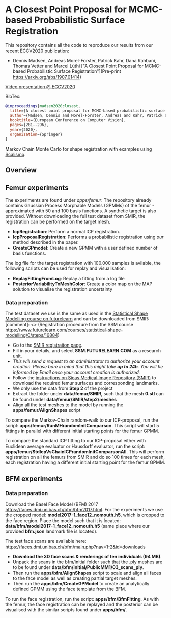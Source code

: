# A Closest Point Proposal for MCMC-based Probabilistic Surface Registration

This repository contains all the code to reproduce our results from our recent ECCV2020 publication:
- Dennis Madsen, Andreas Morel-Forster, Patrick Kahr, Dana Rahbani, Thomas Vetter and Marcel Lüthi ["A Closest Point Proposal for MCMC-based Probabilistic Surface Registration"](Pre-print https://arxiv.org/abs/1907.01414) 

[Video presentation @ ECCV2020](https://www.youtube.com/watch?v=ge4LYNAVB2c)

BibTex:
```bibtex
@inproceedings{madsen2020closest,
  title={A closest point proposal for MCMC-based probabilistic surface registration},
  author={Madsen, Dennis and Morel-Forster, Andreas and Kahr, Patrick and Rahbani, Dana and Vetter, Thomas and Lüthi, Marcel},
  booktitle={European Conference on Computer Vision},
  pages={281--296},
  year={2020},
  organization={Springer}
}
```

Markov Chain Monte Carlo for shape registration with examples using [Scalismo](https://github.com/unibas-gravis/scalismo).


## Overview


## Femur experiments
The experiments are found under *apps/femur*. The repository already contains Gaussian Process Morphable Models (GPMMs) of the femur - approximated with 50 and 100 basis functions. 
A synthetic target is also provided. 
Without downloading the full test dataset from SMIR, the registration can be performed on the target mesh.

- **IcpRegistration**: Perform a normal ICP registration.
- **IcpProposalRegistration**: Performs a probabilistic registration using *our* method described in the paper.
- **GreateGPmodel**: Create a new GPMM with a user defined number of basis functions.

The log file for the target registration with 100.000 samples is avilable, the following scripts can be used for replay and visualisation:

- **ReplayFittingFromLog**: Replay a fitting from a log file
- **PosteriorVariabilityToMeshColor**: Create a color map on the MAP solution to visualise the registration uncertainty

### Data preparation
The test dataset we use is the same as used in the [Statistical Shape Modelling course on futurelearn](https://www.futurelearn.com/courses/statistical-shape-modelling) and can be downloaded from SMIR:
[comment]: <> (Registration procedure from the SSM course <https://www.futurelearn.com/courses/statistical-shape-modelling/0/steps/16884>)

- Go to the [SMIR registraiton page](https://www.smir.ch/Account/Register).
- Fill in your details, and select **SSM.FUTURELEARN.COM** as a research unit.
- *This will send a request to an administrator to authorize your account creation. Please bare in mind that this might take **up to 24h**. You will be informed by Email once your account creation is authorized.*
- Follow the [instructions on Sicas Medical Image Repository (SMIR)](https://www.smir.ch/courses/FutureLearnSSM/2016) to download the required femur surfaces and corresponding landmarks.
- We only use the data from **Step 2** of the project
- Extract the folder under **data/femur/SMIR**, such that the mesh **0.stl** can be found under **data/femur/SMIR/step2/meshes**
- Align all the test meshes to the model by running the **apps/femur/AlignShapes** script

To compare the Markov-Chain random-walk to our ICP-proposal, run the script: **apps/femur/RunMHrandomInitComparson**. This script will start 5 fittings in parallel with different initial starting points for the femur GPMM.

To compare the standard ICP fitting to our ICP-proposal either with Euclidean average evaluator or Hausdorff evaluator, run the script: **apps/femur/StdIcpVsChainICPrandomInitComparsonAll**. This will perform registration on all the femurs from SMIR and do so 100 times for each mesh, each registration having a different initial starting point for the femur GPMM.


## BFM experiments

### Data preparation
Download the Basel Face Model (BFM) 2017 <https://faces.dmi.unibas.ch/bfm/bfm2017.html>. 
For the experiments we use the cropped model: **model2017-1_face12_nomouth.h5**, which is cropped to the face region.
Place the model such that it is located: **data/bfm/model2017-1_face12_nomouth.h5** (same place where our provided **bfm.json** landmark file is located).

The test face scans are available here: <https://faces.dmi.unibas.ch/bfm/main.php?nav=1-2&id=downloads>

- **Download the 3D face scans & renderings of ten individuals (94 MB)**.
- Unpack the scans in the bfm/initial folder such that the .ply meshes are to be found under **data/bfm/initial/PublicMM1/03_scans_ply**.
- Then run the **apps/bfm/AlignShapes** script to scale and align all faces to the face model as well as creating partial target meshes.
- Then run the **apps/bfm/CreateGPModel** to create an analytically defined GPMM using the face template from the BFM.

To run the face registration, run the script: **apps/bfm/BfmFitting**.
As with the femur, the face registration can be replayed and the posterior can be visualised with the similar scripts found under **apps/bfm/**.
